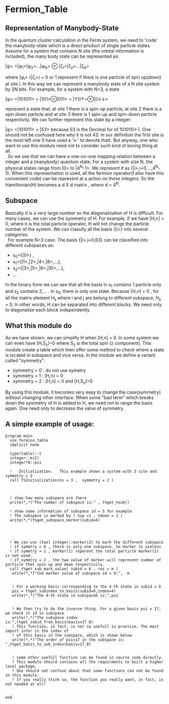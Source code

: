 # Fermion_Table

## Representation of Manybody-State

In the quantum cluster calculation in the Fermi system, we need to 'code' the manybody-state which is a direct product of single particle states. Assume for a system that contains N site (the orbital information is included), the many body state can be represented as:

  |ѱ> =|φ<sub>1</sub>>|φ<sub>2</sub>>...|φ<sub>N</sub>> ⊗ |ζ<sub>1</sub>>|ζ<sub>2</sub>>...|ζ<sub>N</sub>>

  where |φ<sub>i</sub>> (|ζ<sub>i</sub>>) = 0 or 1  represent if there is one particle of spin up(down) at site i. In this way we can represent a manybody state of a N site system by 2N bits. For example, for a system with N=3, a state

  |ѱ> =|101011> = |101>⊗|011> = |↑0↑>⊗|0↓↓>

  represent a state that: at site 1 there is a spin-up particle, at site 2 there is a spin down particle and at site 3 there is 1 spin-up and spin-down particle respectivily. We can further represent this state by a integer:

  |ѱ> =|101011> = |53> because 53 is the Decimal for of 101011(←). One should not be confused here why it is not 43. In our definition the first site is the most left one (I have used a '←' to denote that). But anyway, one who want to use this module need not to consider such kind of boring thing at all. </br>&nbsp;
  So we see that we can have a one-on-one mapping relation between a integer and a (manybody) quantum state. For a system with size N, the physical states range from |0> to |4<sup>N</sup>-1>. We represent it as {|i>,i=0,...,4<sup>N</sup>-1}. When this representation is used, all the fermion operator(I also have this convenient code) can be represent at a action on these integers. So the Hamiltonian(H) becomes a d X d matrix , where d = 4<sup>N</sup>.
## Subspace
Basically d is a very large number so the diagonalization of H is difficult. For many cases, we can use the symmetry of H. For example, if we have [H,n] = 0, where n is the total particle operator, H will not change the particle number of the system. We can classify all the basis {|i>} into several categories.</br> &nbsp;
For example N=3 case. The basis {|i>,i=0,63} can be classified into different subspaces as:</br>
* s<sub>0</sub>={|0>} ,
* s<sub>1</sub>={|1>,|2>,|4>,|8>,...},
* s<sub>2</sub>={|3>,|5>,|6>,|10>,...},
* ...

In the binary form we can see that all the basis in s<sub>1</sub> contains 1 particle only and s<sub>2</sub> contains 2,... . In s<sub>0</sub>, there is only one state. Because [H,n] = 0 , for all the matrix element H<sub>ij</sub> where i and j are belong to different subspace, H<sub>ij</sub> = 0. In other words, H can be separated into different blocks. We need only to diagonalize each block independently.
## What this module do
As we have shown, we can simplify H when [H,n] = 0. In some system we can even have [H,S<sub>z</sub>]=0 where S<sub>z</sub> is the total spin (z component). This module create a table which then offer some method to check where a state is located in subspace and vice versa. In the module we define a variant called "symmetry":
* symmetry = 0 : do not use symetry
* symmetry = 1 : [H,n] = 0
* symmetry = 2 : [H,n] = 0 and [H,S<sub>z</sub>]=0

By using this module, it becomes very easy to change the case(symmetry) without changing other interface. When some "bad term" which breaks down the symmetry of H is added to H, we need not to range the basis again. One need only to decrease the value of symmetry.

## A simple example of usage:

    program main
      use fermion_table
      implicit none

      type(table)::t
      integer::m(2)
      integer*8::psi

      !   Initialization.   This example shows a system with 3 site and  symmetry = 2
      call t%Initialization(ns = 3 ,  symmetry = 2 )



      ! show how many subspace are there
      write(*,*)"The number of subspace is:" , t%get_nsub()

      ! show some information of subspace id = 5 for example
      ! The subspace is marked by ( nup =1 , ndown = 1 )
      write(*,*)t%get_subspace_marker(subid=6)




      ! We can use (two) integer::marker(2) to mark the different subspace
      ! if symmtry = 0 , there is only one subspace. So marker is useless
      ! if symmtry = 1 , marker(1) reperent the total particle marker(2) is not used.
      ! if symmtry = 2 , the two value of marker will represent number of particle that spin up and down respectivily.
      call t%get_sub_mark_value( subid = 6 , res = m )
       write(*,*)"the marker value of subspace id = 6:",  m


       ! For a working basis corresponding to the 4-th state in subid = 6
       psi = t%get_subindex_to_basis(subid=6,index=4)
       write(*,*)"The 4-th state in subspace6 is:",psi


       ! We then try to do the inverse thing. For a given basis psi = 17, we check it id in subspace
       write(*,*)"The subspace index is:",t%get_subid_from_basis(basis=17_8)
       ! This function, in fact, is not so usefull in practice. The most import infor is the index of
       ! of this basis in the subspace, which is shown below
       write(*,*)"The order of psi=17 in the subspace is: ",t%get_basis_to_sub_index(basis=17_8)


       ! some other usefull function can be found in source code directly.
       ! This module should contains all the requirments to built a higher level package.
       ! One should not confuse about that some functions can not be found in this module.
       ! If you really think so, the function you really want, in fact, is not needed at all!


    end
